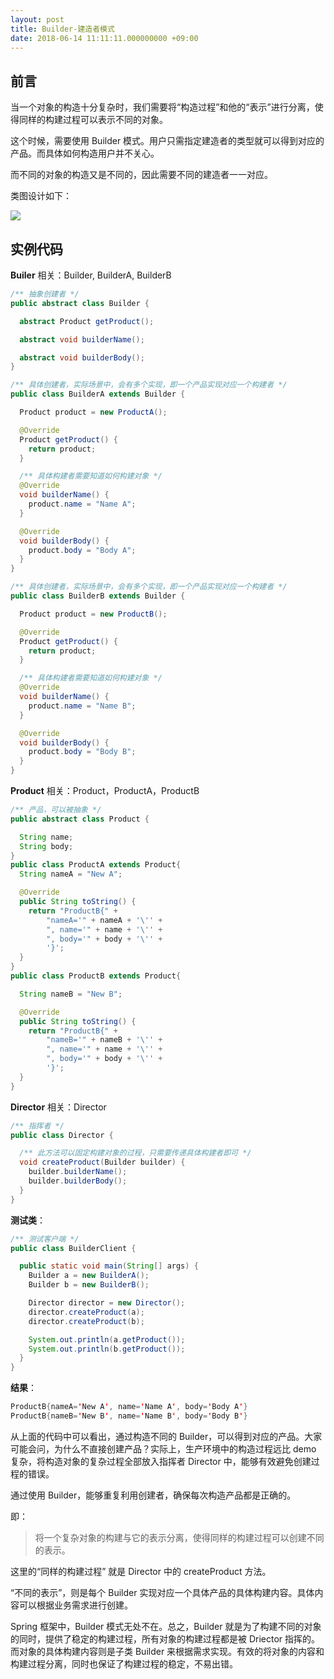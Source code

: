 ```yaml
---
layout: post
title: Builder-建造者模式
date: 2018-06-14 11:11:11.000000000 +09:00
---
```

## 前言

当一个对象的构造十分复杂时，我们需要将“构造过程”和他的“表示”进行分离，使得同样的构建过程可以表示不同的对象。

这个时候，需要使用 Builder 模式。用户只需指定建造者的类型就可以得到对应的产品。而具体如何构造用户并不关心。

而不同的对象的构造又是不同的，因此需要不同的建造者一一对应。

类图设计如下：

![](https://upload-images.jianshu.io/upload_images/4236553-d66a4ac920dbb05a.png?imageMogr2/auto-orient/strip%7CimageView2/2/w/1240)

## 实例代码

**Builer** 相关：Builder, BuilderA, BuilderB

```java
/** 抽象创建者 */
public abstract class Builder {

  abstract Product getProduct();

  abstract void builderName();

  abstract void builderBody();
}

/** 具体创建者，实际场景中，会有多个实现，即一个产品实现对应一个构建者 */
public class BuilderA extends Builder {

  Product product = new ProductA();

  @Override
  Product getProduct() {
    return product;
  }

  /** 具体构建者需要知道如何构建对象 */
  @Override
  void builderName() {
    product.name = "Name A";
  }

  @Override
  void builderBody() {
    product.body = "Body A";
  }
}

/** 具体创建者，实际场景中，会有多个实现，即一个产品实现对应一个构建者 */
public class BuilderB extends Builder {

  Product product = new ProductB();

  @Override
  Product getProduct() {
    return product;
  }

  /** 具体构建者需要知道如何构建对象 */
  @Override
  void builderName() {
    product.name = "Name B";
  }

  @Override
  void builderBody() {
    product.body = "Body B";
  }
}
```  

**Product** 相关：Product，ProductA，ProductB

````java
/** 产品，可以被抽象 */
public abstract class Product {

  String name;
  String body;
}
public class ProductA extends Product{
  String nameA = "New A";

  @Override
  public String toString() {
    return "ProductB{" +
        "nameA='" + nameA + '\'' +
        ", name='" + name + '\'' +
        ", body='" + body + '\'' +
        '}';
  }
}
public class ProductB extends Product{

  String nameB = "New B";

  @Override
  public String toString() {
    return "ProductB{" +
        "nameB='" + nameB + '\'' +
        ", name='" + name + '\'' +
        ", body='" + body + '\'' +
        '}';
  }
}
````

**Director** 相关：Director

````java
/** 指挥者 */
public class Director {

  /** 此方法可以固定构建对象的过程，只需要传递具体构建者即可 */
  void createProduct(Builder builder) {
    builder.builderName();
    builder.builderBody();
  }
}
````

**测试类**：

````java
/** 测试客户端 */
public class BuilderClient {

  public static void main(String[] args) {
    Builder a = new BuilderA();
    Builder b = new BuilderB();

    Director director = new Director();
    director.createProduct(a);
    director.createProduct(b);

    System.out.println(a.getProduct());
    System.out.println(b.getProduct());
  }
}
````

**结果**：

````java
ProductB{nameA='New A', name='Name A', body='Body A'}
ProductB{nameB='New B', name='Name B', body='Body B'}
````

从上面的代码中可以看出，通过构造不同的 Builder，可以得到对应的产品。大家可能会问，为什么不直接创建产品？实际上，生产环境中的构造过程远比 demo 复杂，将构造对象的复杂过程全部放入指挥者 Director 中，能够有效避免创建过程的错误。

通过使用 Builder，能够重复利用创建者，确保每次构造产品都是正确的。

即：

> 将一个复杂对象的构建与它的表示分离，使得同样的构建过程可以创建不同的表示。

这里的“同样的构建过程” 就是 Director 中的 createProduct 方法。

“不同的表示”，则是每个 Builder 实现对应一个具体产品的具体构建内容。具体内容可以根据业务需求进行创建。

Spring 框架中，Builder 模式无处不在。总之，Builder 就是为了构建不同的对象的同时，提供了稳定的构建过程，所有对象的构建过程都是被  Driector 指挥的。而对象的具体构建内容则是子类 Builder 来根据需求实现。有效的将对象的内容和构建过程分离，同时也保证了构建过程的稳定，不易出错。













